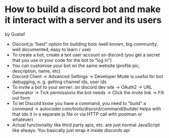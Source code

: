 # How to build a discord bot and make it interact with a server and its users

by Gustaf

- Discord.js “best” option for building bots (well known, big community, well documented, easy to learn / use)
- To create a bot, create a bot user account on discord (you get a secret that you use in your code for the bot to “log in”)
- You can customise your bot on the same website (profile pic, description, name, etc)
- Discord Client -> Advanced Settings -> Developer Mode is useful for bot debugging, e. g. getting channel ids, user ids
- To invite a bot to your server: on discord dev site -> OAuth2 -> URL Generator -> Tick permissions the bot needs -> Click the invite link -> Fill out form
- To let Discord know you have a command, you need to “build” a command -> autocoder.com/tools/discord/command/builder helps with that (do it in a separate js file or via HTTP call with postman or whatever)
- Actual functionality like third party apis, etc. are just normal JavaScript like always. You basically just wrap it inside discords api
